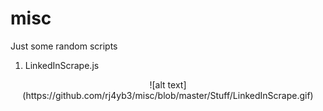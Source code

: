 # misc
Just some random scripts

1) LinkedInScrape.js

<p align="center"> ![alt text](https://github.com/rj4yb3/misc/blob/master/Stuff/LinkedInScrape.gif) </p>
